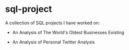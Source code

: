# sql-project
A collection of SQL projects I have worked on: 

* An Analysis of The World's Oldest Businesses Existing 

* An Analysis of Personal Twitter Analysis
